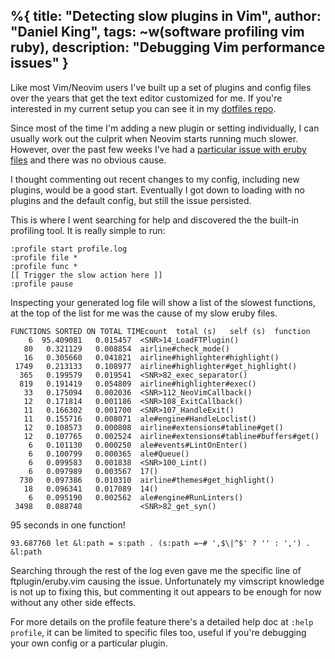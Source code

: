 %{
  title: "Detecting slow plugins in Vim",
  author: "Daniel King",
  tags: ~w(software profiling vim ruby),
  description: "Debugging Vim performance issues"
}
---
Like most Vim/Neovim users I've built up a set of plugins and config files over the years that get the text editor customized for me. If you're interested in my current setup you can see it in my [dotfiles repo](//github.com/northerner/.dotfiles).

Since most of the time I'm adding a new plugin or setting individually, I can usually work out the culprit when Neovim starts running much slower. However, over the past few weeks I've had a [particular issue with eruby files](//github.com/neovim/neovim/issues/12562) and there was no obvious cause.

I thought commenting out recent changes to my config, including new plugins, would be a good start. Eventually I got down to loading with no plugins and the default config, but still the issue persisted.

This is where I went searching for help and discovered the the built-in profiling tool. It is really simple to run:

```
:profile start profile.log
:profile file *
:profile func *
[[ Trigger the slow action here ]]
:profile pause
```

Inspecting your generated log file will show a list of the slowest functions, at the top of the list for me was the cause of my slow eruby files.

```
FUNCTIONS SORTED ON TOTAL TIMEcount  total (s)   self (s)  function
    6  95.409081   0.015457  <SNR>14_LoadFTPlugin()
   80   0.321129   0.008854  airline#check_mode()
   16   0.305660   0.041821  airline#highlighter#highlight()
 1749   0.213133   0.108977  airline#highlighter#get_highlight()
  365   0.199579   0.019541  <SNR>82_exec_separator()
  819   0.191419   0.054809  airline#highlighter#exec()
   33   0.175094   0.002036  <SNR>112_NeoVimCallback()
   12   0.171814   0.001186  <SNR>108_ExitCallback()
   11   0.166302   0.001700  <SNR>107_HandleExit()
   11   0.155716   0.008071  ale#engine#HandleLoclist()
   12   0.108573   0.000808  airline#extensions#tabline#get()
   12   0.107765   0.002524  airline#extensions#tabline#buffers#get()
    6   0.101130   0.000250  ale#events#LintOnEnter()
    6   0.100799   0.000365  ale#Queue()
    6   0.099583   0.001838  <SNR>100_Lint()
    6   0.097989   0.003567  17()
  730   0.097386   0.010310  airline#themes#get_highlight()
   18   0.096341   0.017089  14()
    6   0.095190   0.002562  ale#engine#RunLinters()
 3498   0.088748             <SNR>82_get_syn()
```

95 seconds in one function!

```
93.687760 let &l:path = s:path . (s:path =~# ',$\|^$' ? '' : ',') . &l:path
```

Searching through the rest of the log even gave me the specific line of ftplugin/eruby.vim causing the issue. Unfortunately my vimscript knowledge is not up to fixing this, but commenting it out appears to be enough for now without any other side effects.

For more details on the profile feature there's a detailed help doc at `:help profile`, it can be limited to specific files too, useful if you're debugging your own config or a particular plugin.
